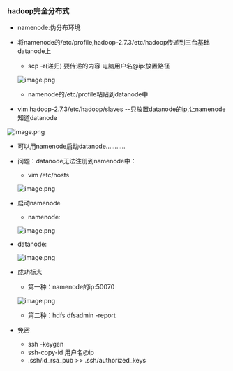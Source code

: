 
### hadoop完全分布式

* namenode:伪分布环境
* 将namenode的/etc/profile,hadoop-2.7.3/etc/hadoop传递到三台基础datanode上
  * scp -r(递归) 要传递的内容 电脑用户名@ip:放置路径
  
  ![image.png](https://upload-images.jianshu.io/upload_images/14466577-06905a1cf11f2ed9.png?imageMogr2/auto-orient/strip%7CimageView2/2/w/1240)
  
  * namenode的/etc/profile粘贴到datanode中
 * vim hadoop-2.7.3/etc/hadoop/slaves --只放置datanode的ip,让namenode知道datanode
 
  ![image.png](https://upload-images.jianshu.io/upload_images/14466577-f923792a17599a05.png?imageMogr2/auto-orient/strip%7CimageView2/2/w/1240)
  
* 可以用namenode启动datanode...........
* 问题：datanode无法注册到namenode中：
  * vim /etc/hosts 
  
  ![image.png](https://upload-images.jianshu.io/upload_images/14466577-d6edd49b1fba3ecd.png?imageMogr2/auto-orient/strip%7CimageView2/2/w/1240)

* 启动namenode
  * namenode:   
  
   ![image.png](https://upload-images.jianshu.io/upload_images/14466577-504d572807ddc083.png?imageMogr2/auto-orient/strip%7CimageView2/2/w/1240)
 
 * datanode:   
  
    ![image.png](https://upload-images.jianshu.io/upload_images/14466577-5ee15f56ca427626.png?imageMogr2/auto-orient/strip%7CimageView2/2/w/1240)

* 成功标志
  * 第一种：namenode的ip:50070
  
  ![image.png](https://upload-images.jianshu.io/upload_images/14466577-0c3702977705c378.png?imageMogr2/auto-orient/strip%7CimageView2/2/w/1240)
  
  * 第二种：hdfs dfsadmin -report
  
* 免密    
    
  * ssh -keygen
  * ssh-copy-id 用户名@ip
  * .ssh/id_rsa_pub >> .ssh/authorized_keys
   
   
   
  

